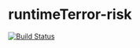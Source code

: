 # runtimeTerror-risk
[![Build Status](https://travis-ci.org/step-batch-7/runtimeTerror-risk.svg?branch=master)](https://travis-ci.org/step-batch-7/runtimeTerror-risk)

